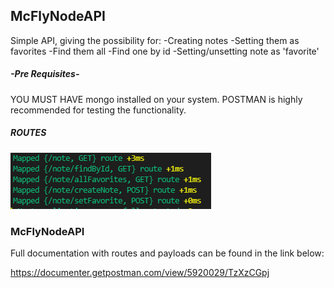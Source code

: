 ## McFlyNodeAPI

Simple API, giving the possibility for:
-Creating notes
-Setting them as favorites
-Find them all
-Find one by id
-Setting/unsetting note as 'favorite'

##### -Pre Requisites-

YOU MUST HAVE mongo installed on your system.
POSTMAN is highly recommended for testing the functionality. 

##### ROUTES

![Alt text](img/routes.png?raw=true "Routes")

### McFlyNodeAPI

Full documentation with routes and payloads can be found in the link below:

https://documenter.getpostman.com/view/5920029/TzXzCGpj


